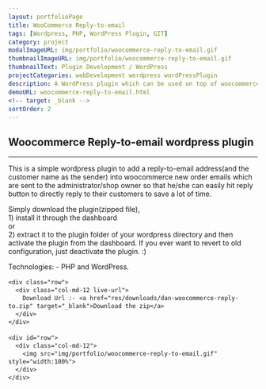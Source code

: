 ```yaml
---
layout: portfolioPage
title: WooCommerce Reply-to-email
tags: [Wordpress, PHP, WordPress Plugin, GIT]
category: project
modalImageURL: img/portfolio/woocommerce-reply-to-email.gif
thumbnailImageURL: img/portfolio/woocommerce-reply-to-email.gif
thumbnailText: Plugin Development / WordPress
projectCategories: webDevelopment wordpress wordPressPlugin
description: A WordPress plugin which can be used on top of woocommerce plugin to add a reply to email address to new order emails so that the admin can directly reply to the customer by clicking reply button.
demoURL: woocommerce-reply-to-email.html
<!-- target: _blank -->
sortOrder: 2
---
```

<!-- Experience Section -->
<div id="works" class="text-center">
  <div class="container">
    <div class="section-title center" >
      <h2>Woocommerce Reply-to-email wordpress plugin</h2>
      <hr>
      <p>
        This is a simple wordpress plugin to add a reply-to-email address(and the customer name as the sender) into woocommerce new order emails which are sent to the administrator/shop owner so that he/she can easily hit reply button to directly reply to their customers to save a lot of time.
      </p>
      <p>
        Simply download the plugin(zipped file),<br>
        1) install it through the dashboard <br>or<br>
        2) extract it to the plugin folder of your wordpress directory and then activate the plugin from the dashboard. If you ever want to revert to old configuration, just deactivate the plugin. :)
      </p>
      <p>Technologies: - PHP and WordPress.</p>
</p>
    </div>

    <div class="row">
      <div class="col-md-12 live-url">
        Download Url :- <a href="res/downloads/dan-woocommerce-reply-to.zip" target="_blank">Download the zip</a>
      </div>
    </div>

    <div id="row">
      <div class="col-md-12">
        <img src="img/portfolio/woocommerce-reply-to-email.gif" style="width:100%">
      </div>
    </div>
  </div>
</div>

